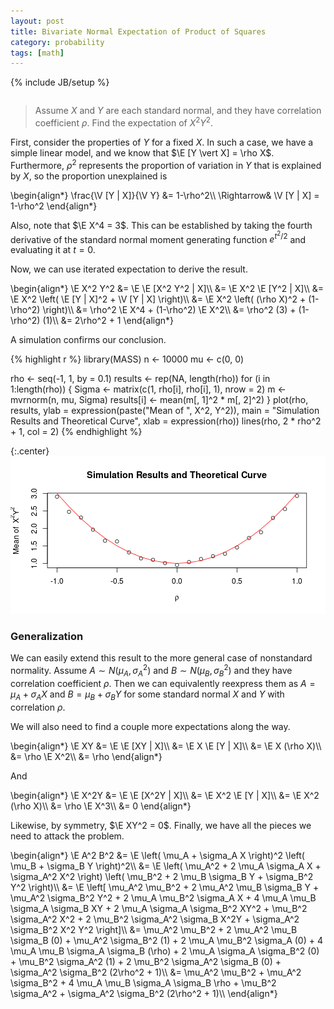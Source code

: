 ```yaml
---
layout: post
title: Bivariate Normal Expectation of Product of Squares
category: probability
tags: [math]
---
```

{% include JB/setup %}

<div style='visibility: hidden; height: 0;'>$\newcommand{\E}{\mathbb{E}}$</div>
<div style='visibility: hidden; height: 0;'>$\newcommand{\I}{\mathbb{I}}$</div>
<div style='visibility: hidden; height: 0;'>$\renewcommand{\P}{\mathbb{P}}$</div>
<div style='visibility: hidden; height: 0;'>$\newcommand{\V}{\mathbb{\text{Var}}}$</div>


> Assume $X$ and $Y$ are each standard normal, and they have correlation coefficient $\rho$. Find the expectation of $X^2Y^2$.

First, consider the properties of $Y$ for a fixed $X$. In such a case, we have a simple linear model, and we know that $\E [Y \vert X] = \rho X$. Furthermore, $\rho^2$ represents the proportion of variation in $Y$ that is explained by $X$, so the proportion unexplained is


<div>\begin{align*}
\frac{\V [Y | X]}{\V Y} &= 1-\rho^2\\
\Rightarrow& \V [Y | X] = 1-\rho^2
\end{align*}</div>

Also, note that $\E X^4 = 3$. This can be established by taking the fourth derivative of the standard normal moment generating function $e^{t^2/2}$ and evaluating it at $t=0$.

Now, we can use iterated expectation to derive the result.


<div>\begin{align*}
\E X^2 Y^2 &= \E \E [X^2 Y^2 | X]\\
 &= \E X^2 \E [Y^2 | X]\\
 &= \E X^2 \left( \E [Y | X]^2 + \V [Y | X] \right)\\
 &= \E X^2 \left( (\rho X)^2 + (1-\rho^2) \right)\\
 &= \rho^2 \E X^4 + (1-\rho^2) \E X^2\\
 &= \rho^2 (3) + (1-\rho^2) (1)\\
 &= 2\rho^2 + 1
\end{align*}</div>

A simulation confirms our conclusion.


{% highlight r %}
library(MASS)
n <- 10000
mu <- c(0, 0)

rho <- seq(-1, 1, by = 0.1)
results <- rep(NA, length(rho))
for (i in 1:length(rho)) {
    Sigma <- matrix(c(1, rho[i], rho[i], 1), nrow = 2)
    m <- mvrnorm(n, mu, Sigma)
    results[i] <- mean(m[, 1]^2 * m[, 2]^2)
}
plot(rho, results, ylab = expression(paste("Mean of  ", X^2, Y^2)),
     main = "Simulation Results and Theoretical Curve", xlab = expression(rho))
lines(rho, 2 * rho^2 + 1, col = 2)
{% endhighlight %}

{:.center}
![plot of chunk unnamed-chunk-1](/static/2013-03-15-bivariate-normal-expectation-of-product-of-squares/unnamed-chunk-1.png) 



### Generalization

We can easily extend this result to the more general case of nonstandard normality. Assume $A \sim N(\mu_A, \sigma_A^2)$ and $B \sim N(\mu_B, \sigma_B^2)$ and they have correlation coefficient $\rho$. Then we can equivalently reexpress them as $A = \mu_A + \sigma_A X$ and $B = \mu_B + \sigma_B Y$ for some standard normal $X$ and $Y$ with correlation $\rho$.

We will also need to find a couple more expectations along the way.


<div>\begin{align*}
\E XY &= \E \E [XY | X]\\
 &= \E X \E [Y | X]\\
 &= \E X (\rho X)\\
 &= \rho \E X^2\\
 &= \rho
\end{align*}</div>

And


<div>\begin{align*}
\E X^2Y &= \E \E [X^2Y | X]\\
 &= \E X^2 \E [Y | X]\\
 &= \E X^2 (\rho X)\\
 &= \rho \E X^3\\
 &= 0
\end{align*}</div>

Likewise, by symmetry, $\E XY^2 = 0$. Finally, we have all the pieces we need to attack the problem.


<div>\begin{align*}
\E A^2 B^2 &= \E \left( \mu_A + \sigma_A X \right)^2 \left( \mu_B + \sigma_B Y \right)^2\\
 &= \E \left( \mu_A^2 + 2 \mu_A \sigma_A X + \sigma_A^2 X^2 \right) \left( \mu_B^2 + 2 \mu_B \sigma_B Y + \sigma_B^2 Y^2 \right)\\
 &= \E \left[ \mu_A^2 \mu_B^2 + 2 \mu_A^2 \mu_B \sigma_B Y + \mu_A^2 \sigma_B^2 Y^2 + 2 \mu_A \mu_B^2 \sigma_A X + 4 \mu_A \mu_B \sigma_A \sigma_B XY + 2 \mu_A \sigma_A \sigma_B^2 XY^2 + \mu_B^2 \sigma_A^2 X^2 + 2 \mu_B^2 \sigma_A^2 \sigma_B X^2Y + \sigma_A^2 \sigma_B^2 X^2 Y^2 \right]\\
 &= \mu_A^2 \mu_B^2 + 2 \mu_A^2 \mu_B \sigma_B (0) + \mu_A^2 \sigma_B^2 (1) + 2 \mu_A \mu_B^2 \sigma_A (0) + 4 \mu_A \mu_B \sigma_A \sigma_B (\rho) + 2 \mu_A \sigma_A \sigma_B^2 (0) + \mu_B^2 \sigma_A^2 (1) + 2 \mu_B^2 \sigma_A^2 \sigma_B (0) + \sigma_A^2 \sigma_B^2 (2\rho^2 + 1)\\
 &= \mu_A^2 \mu_B^2 + \mu_A^2 \sigma_B^2 + 4 \mu_A \mu_B \sigma_A \sigma_B \rho + \mu_B^2 \sigma_A^2 + \sigma_A^2 \sigma_B^2 (2\rho^2 + 1)\\
\end{align*}</div>


